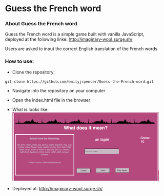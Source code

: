 # Guess the French word

### About Guess the French word

Guess the French word is a simple game built with vanilla JavaScript, deployed at the following linke:
http://imaginary-wool.surge.sh/

Users are asked to input the correct English translation of the French words

### How to use:

* Clone the repository:
```
git clone https://github.com/emilyjspencer/Guess-the-French-word.git
```
* Navigate into the repository on your computer
* Open the index.html file in the browser

* What is looks like:
![game](game.png)

* Deployed at:
http://imaginary-wool.surge.sh/
